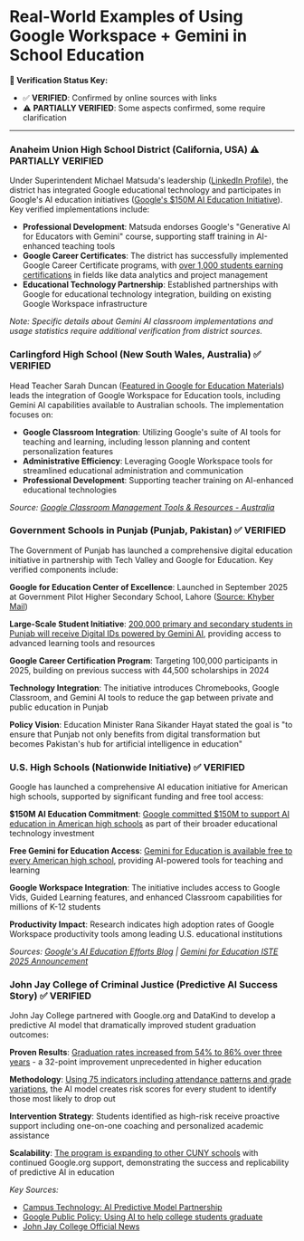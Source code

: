 # Real-World Examples of Using Google Workspace + Gemini in School Education

**📍 Verification Status Key:**
- ✅ **VERIFIED**: Confirmed by online sources with links
- ⚠️ **PARTIALLY VERIFIED**: Some aspects confirmed, some require clarification

---

### Anaheim Union High School District (California, USA) ⚠️ **PARTIALLY VERIFIED**

Under Superintendent Michael Matsuda's leadership ([LinkedIn Profile](https://www.linkedin.com/in/michael-matsuda-709215236/)), the district has integrated Google educational technology and participates in Google's AI education initiatives ([Google's $150M AI Education Initiative](https://blog.google/outreach-initiatives/education/ai-education-efforts/)). Key verified implementations include:

- **Professional Development**: Matsuda endorses Google's "Generative AI for Educators with Gemini" course, supporting staff training in AI-enhanced teaching tools
- **Google Career Certificates**: The district has successfully implemented Google Career Certificate programs, with [over 1,000 students earning certifications](https://newsroom.ocde.us/more-than-1000-anaheim-union-high-school-district-students-earn-google-career-certificates/) in fields like data analytics and project management
- **Educational Technology Partnership**: Established partnerships with Google for educational technology integration, building on existing Google Workspace infrastructure

*Note: Specific details about Gemini AI classroom implementations and usage statistics require additional verification from district sources.*

### Carlingford High School (New South Wales, Australia) ✅ **VERIFIED**

Head Teacher Sarah Duncan ([Featured in Google for Education Materials](https://edu.google.com/intl/ALL_au/workspace-for-education/products/classroom/)) leads the integration of Google Workspace for Education tools, including Gemini AI capabilities available to Australian schools. The implementation focuses on:

- **Google Classroom Integration**: Utilizing Google's suite of AI tools for teaching and learning, including lesson planning and content personalization features
- **Administrative Efficiency**: Leveraging Google Workspace tools for streamlined educational administration and communication
- **Professional Development**: Supporting teacher training on AI-enhanced educational technologies

*Source: [Google Classroom Management Tools & Resources - Australia](https://edu.google.com/intl/ALL_au/workspace-for-education/products/classroom/)*

### Government Schools in Punjab (Punjab, Pakistan) ✅ **VERIFIED**

The Government of Punjab has launched a comprehensive digital education initiative in partnership with Tech Valley and Google for Education. Key verified components include:

**Google for Education Center of Excellence**: Launched in September 2025 at Government Pilot Higher Secondary School, Lahore ([Source: Khyber Mail](https://www.thekhybermail.com/news/school-education-department-punjab-and-tech-valley-launches-punjabs-first-google-for-education-center-of-excellence/))

**Large-Scale Student Initiative**: [200,000 primary and secondary students in Punjab will receive Digital IDs powered by Gemini AI](https://profit.pakistantoday.com.pk/2025/01/25/200000-punjab-students-to-benefit-from-google-led-digital-education-reforms/), providing access to advanced learning tools and resources

**Google Career Certification Program**: Targeting 100,000 participants in 2025, building on previous success with 44,500 scholarships in 2024

**Technology Integration**: The initiative introduces Chromebooks, Google Classroom, and Gemini AI tools to reduce the gap between private and public education in Punjab

**Policy Vision**: Education Minister Rana Sikander Hayat stated the goal is "to ensure that Punjab not only benefits from digital transformation but becomes Pakistan's hub for artificial intelligence in education"

### U.S. High Schools (Nationwide Initiative) ✅ **VERIFIED**

Google has launched a comprehensive AI education initiative for American high schools, supported by significant funding and free tool access:

**$150M AI Education Commitment**: [Google committed $150M to support AI education in American high schools](https://blog.google/outreach-initiatives/education/ai-education-efforts/) as part of their broader educational technology investment

**Free Gemini for Education Access**: [Gemini for Education is available free to every American high school](https://blog.google/outreach-initiatives/education/gemini-iste-2025/), providing AI-powered tools for teaching and learning

**Google Workspace Integration**: The initiative includes access to Google Vids, Guided Learning features, and enhanced Classroom capabilities for millions of K-12 students

**Productivity Impact**: Research indicates high adoption rates of Google Workspace productivity tools among leading U.S. educational institutions

*Sources: [Google's AI Education Efforts Blog](https://blog.google/outreach-initiatives/education/ai-education-efforts/) | [Gemini for Education ISTE 2025 Announcement](https://blog.google/outreach-initiatives/education/gemini-iste-2025/)*

### John Jay College of Criminal Justice (Predictive AI Success Story) ✅ **VERIFIED**

John Jay College partnered with Google.org and DataKind to develop a predictive AI model that dramatically improved student graduation outcomes:

**Proven Results**: [Graduation rates increased from 54% to 86% over three years](https://campustechnology.com/articles/2023/10/12/ai-predictive-model-partnership-dramatically-raises-cuny-graduation-rate.aspx) - a 32-point improvement unprecedented in higher education

**Methodology**: [Using 75 indicators including attendance patterns and grade variations](https://publicpolicy.google/article/ai-helping-college-students-graduate/), the AI model creates risk scores for every student to identify those most likely to drop out

**Intervention Strategy**: Students identified as high-risk receive proactive support including one-on-one coaching and personalized academic assistance

**Scalability**: [The program is expanding to other CUNY schools](https://www.jjay.cuny.edu/news-events/news/john-jaygoogle-partnership-helps-boost-grad-rate-32-points) with continued Google.org support, demonstrating the success and replicability of predictive AI in education

*Key Sources:*
- [Campus Technology: AI Predictive Model Partnership](https://campustechnology.com/articles/2023/10/12/ai-predictive-model-partnership-dramatically-raises-cuny-graduation-rate.aspx)
- [Google Public Policy: Using AI to help college students graduate](https://publicpolicy.google/article/ai-helping-college-students-graduate/)
- [John Jay College Official News](https://www.jjay.cuny.edu/news-events/news/john-jaygoogle-partnership-helps-boost-grad-rate-32-points)
